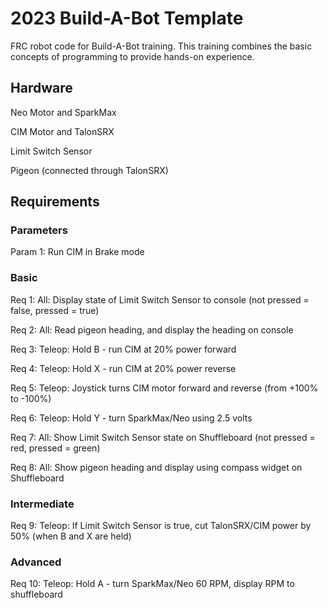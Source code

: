 # 2023 Build-A-Bot Template
FRC robot code for Build-A-Bot training. This training combines the basic concepts of programming to provide hands-on experience.

## Hardware
Neo Motor and SparkMax

CIM Motor and TalonSRX

Limit Switch Sensor

Pigeon (connected through TalonSRX)

## Requirements

### Parameters
Param 1: Run CIM in Brake mode

### Basic
Req 1: All: Display state of Limit Switch Sensor to console (not pressed = false, pressed = true)

Req 2: All: Read pigeon heading, and display the heading on console

Req 3: Teleop: Hold B - run CIM at 20% power forward

Req 4: Teleop: Hold X - run CIM at 20% power reverse

Req 5: Teleop: Joystick turns CIM motor forward and reverse (from +100% to -100%)

Req 6: Teleop: Hold Y - turn SparkMax/Neo using 2.5 volts

Req 7: All: Show Limit Switch Sensor state on Shuffleboard (not pressed = red, pressed = green)

Req 8: All: Show pigeon heading and display using compass widget on Shuffleboard

### Intermediate

Req 9: Teleop: If Limit Switch Sensor is true, cut TalonSRX/CIM power by 50% (when B and X are held)

### Advanced

Req 10: Teleop: Hold A - turn SparkMax/Neo 60 RPM, display RPM to shuffleboard